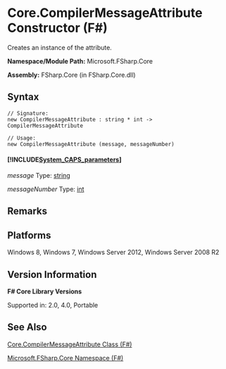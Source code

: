 # Core.CompilerMessageAttribute Constructor (F#)

Creates an instance of the attribute.

**Namespace/Module Path:** Microsoft.FSharp.Core

**Assembly:** FSharp.Core (in FSharp.Core.dll)


## Syntax

```
// Signature:
new CompilerMessageAttribute : string * int -> CompilerMessageAttribute

// Usage:
new CompilerMessageAttribute (message, messageNumber)
```

#### [!INCLUDE[System_CAPS_parameters](//System/Token/System_CAPS_parameters_md.md)]
*message*
Type: [string](http://msdn.microsoft.com/en-us/library/12b97856-ec80-4f70-a018-afb0753f755a)


*messageNumber*
Type: [int](http://msdn.microsoft.com/en-us/library/025d5455-3622-4ea5-9573-3ecbd4ee1375)




## Remarks

## Platforms
Windows 8, Windows 7, Windows Server 2012, Windows Server 2008 R2


## Version Information
**F# Core Library Versions**

Supported in: 2.0, 4.0, Portable




## See Also
[Core.CompilerMessageAttribute Class &#40;F&#35;&#41;](Core.CompilerMessageAttribute+Class+%28FSharp%29.md)

[Microsoft.FSharp.Core Namespace &#40;F&#35;&#41;](Microsoft.FSharp.Core+Namespace+%28FSharp%29.md)

